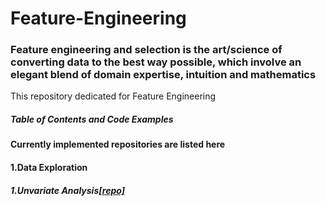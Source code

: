 # Feature-Engineering
### Feature engineering and selection is the art/science of converting data to the best way possible, which involve an elegant blend of domain expertise, intuition and mathematics


This repository dedicated for Feature Engineering
##### Table of Contents and Code Examples
#### Currently implemented repositories are listed here

#### 1.Data Exploration
##### 1.Unvariate Analysis[[repo]](https://github.com/SandhiyaKumar-18/Univariate-Analysis-Bar-chart)
